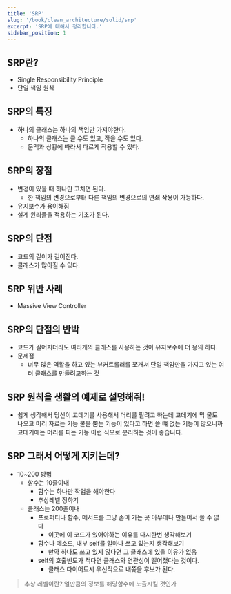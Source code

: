```yaml
---
title: 'SRP'
slug: '/book/clean_architecture/solid/srp'
excerpt: 'SRP에 대해서 정리합니다.'
sidebar_position: 1
---
```


## SRP란?
- Single Responsibility Principle
- 단일 책임 원칙

## SRP의 특징
- 하나의 클래스는 하나의 책임만 가져야한다.
    - 하나의 클래스는 클 수도 있고, 작을 수도 있다.
    - 문맥과 상황에 따라서 다르게 작용할 수 있다.

## SRP의 장점
- 변경이 있을 때 하나만 고치면 된다.
    - 한 책임의 변경으로부터 다른 책임의 변경으로의 연쇄 작용이 가능하다.
- 유지보수가 용이해짐
- 설계 윈리들을 적용하는 기초가 된다.

## SRP의 단점
- 코드의 길이가 길어진다.
- 클래스가 많아질 수 있다.

## SRP 위반 사례
- Massive View Controller

## SRP의 단점의 반박
- 코드가 길어지더라도 여러개의 클래스를 사용하는 것이 유지보수에 더 용의 하다.
- 문제점
    - 너무 많은 역활을 하고 있는 뷰커트롤러를 쪼개서 단일 책임만을 가지고 있는 여러 클래스를 만들려고하는 것

## SRP 원칙을 생활의 예제로 설명해줘!
- 쉽게 생각해서 당신이 고데기를 사용해서 머리를 필려고 하는데 고데기에 막 물도 나오고 머리 자르는 기능 불을 뿜는 기능이 있다고 하면 쓸 떄 없는 기능이 많으니까 고데기에는 머리를 피는 기능 이런 식으로 분리하는 것이 좋습니다.

## SRP 그래서 어떻게 지키는데?
- 10~200 방법
    - 함수는 10줄이내
       - 함수는 하나만 작업을 해야한다
       - 추상레벨 정하기
    - 클래스는 200줄이내
       - 프로퍼티나 함수, 메서드를 그냥 손이 가는 곳 아무데나 만들어서 쓸 수 없다
          - 이곳에 이 코드가 있어야하는 이유를 다시한번 생각해보기
       - 함수나 메소드, 내부 self를 얼마나 쓰고 있는지 생각해보기
          - 만약 하나도 쓰고 있지 않다면 그 클래스에 있을 이유가 없음
       - self의 호출빈도가 적다면 클래스와 연관성이 떨어졌다는 것이다.
          - 클래스 다이어트시 우선적으로 내쫒을 후보가 된다.

> 추상 레벨이란? 얼만큼의 정보를 해당함수에 노출시킬 것인가